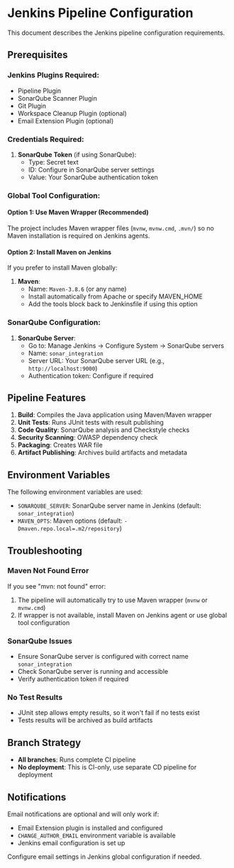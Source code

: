 # Jenkins Pipeline Configuration

This document describes the Jenkins pipeline configuration requirements.

## Prerequisites

### Jenkins Plugins Required:
- Pipeline Plugin
- SonarQube Scanner Plugin
- Git Plugin
- Workspace Cleanup Plugin (optional)
- Email Extension Plugin (optional)

### Credentials Required:
1. **SonarQube Token** (if using SonarQube):
   - Type: Secret text
   - ID: Configure in SonarQube server settings
   - Value: Your SonarQube authentication token

### Global Tool Configuration:

#### Option 1: Use Maven Wrapper (Recommended)
The project includes Maven wrapper files (`mvnw`, `mvnw.cmd`, `.mvn/`) so no Maven installation is required on Jenkins agents.

#### Option 2: Install Maven on Jenkins
If you prefer to install Maven globally:
1. **Maven**:
   - Name: `Maven-3.8.6` (or any name)
   - Install automatically from Apache or specify MAVEN_HOME
   - Add the tools block back to Jenkinsfile if using this option

### SonarQube Configuration:
1. **SonarQube Server**:
   - Go to: Manage Jenkins → Configure System → SonarQube servers
   - Name: `sonar_integration`
   - Server URL: Your SonarQube server URL (e.g., `http://localhost:9000`)
   - Authentication token: Configure if required

## Pipeline Features

1. **Build**: Compiles the Java application using Maven/Maven wrapper
2. **Unit Tests**: Runs JUnit tests with result publishing
3. **Code Quality**: SonarQube analysis and Checkstyle checks
4. **Security Scanning**: OWASP dependency check
5. **Packaging**: Creates WAR file
6. **Artifact Publishing**: Archives build artifacts and metadata

## Environment Variables

The following environment variables are used:

- `SONARQUBE_SERVER`: SonarQube server name in Jenkins (default: `sonar_integration`)
- `MAVEN_OPTS`: Maven options (default: `-Dmaven.repo.local=.m2/repository`)

## Troubleshooting

### Maven Not Found Error
If you see "mvn: not found" error:
1. The pipeline will automatically try to use Maven wrapper (`mvnw` or `mvnw.cmd`)
2. If wrapper is not available, install Maven on Jenkins agent or use global tool configuration

### SonarQube Issues
- Ensure SonarQube server is configured with correct name `sonar_integration`
- Check SonarQube server is running and accessible
- Verify authentication token if required

### No Test Results
- JUnit step allows empty results, so it won't fail if no tests exist
- Tests results will be archived as build artifacts

## Branch Strategy

- **All branches**: Runs complete CI pipeline
- **No deployment**: This is CI-only, use separate CD pipeline for deployment

## Notifications

Email notifications are optional and will only work if:
- Email Extension plugin is installed and configured
- `CHANGE_AUTHOR_EMAIL` environment variable is available
- Jenkins email configuration is set up

Configure email settings in Jenkins global configuration if needed.